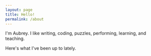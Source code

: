 ```yaml
---
layout: page
title: Hello!
permalink: /about
---
```


I'm Aubrey. I like writing, coding, puzzles, performing, learning, and teaching.

Here's what I've been up to lately. 